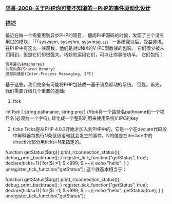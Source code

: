 ### [鸟哥-2008-关于PHP你可能不知道的－PHP的事件驱动化设计](https://www.laruence.com/2008/04/21/101.html#comment-388654)


### 描述
最近在做一个需要用到异步PHP的项目， 翻阅PHP源码的时候，发现了三个没有用过的模块，「「「sysvsem, sysvshm, sysvmsg,」」」 一番研究以后，受益非浅。
在PHP中有这么一族函数，他们是对UNIX的V IPC函数族的包装。
它们很少被人们用到，但是它们却很强大。巧妙的运用它们，可以让你事倍功半。
它们包括：

```bash
信号量(Semaphores) 
共享内存(Shared Memory) 
进程间通信(Inter-Process Messaging, IPC)
```

基于这些，我们完全有可能将PHP包装成一基于消息驱动的系统。
但是，首先，我们需要介绍几个重要的基础:

1. ftok

int ftok ( string pathname, string proj )
//ftok将一个路径名pathname和一个项目名(必须为一个字符), 转化成一个整形的用来使用系统V IPC的key


2. ticks
Ticks是从PHP 4.0.3开始才加入到PHP中的，它是一个在declare代码段中解释器每执行N条低级语句就会发生的事件。N的值是在declare中的directive部分用ticks=N来指定的。

function getStatus($arg){
    print_r(connection_status());
    debug_print_backtrace();
}
register_tick_function("getStatus", true);
declare(ticks=1){
    for($i =1; $i<999; $i++){
        echo "hello";
    }
}
unregister_tick_function("getStatus");
这个就基本相当于：

function getStatus($arg){
    print_r(connection_status());
    debug_print_backtrace();
}
register_tick_function("getStatus", true);
declare(ticks=1){
    for($i =1; $i<999; $i++){
        echo "hello"; getStatus(true);
    }
}
unregister_tick_function("getStatus");